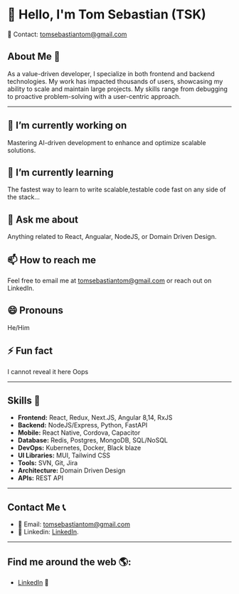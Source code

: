 # 👋 Hello, I'm Tom Sebastian (TSK)

📧 Contact: [tomsebastiantom@gmail.com](mailto:tomsebastiantom@gmail.com)

## About Me 🌟

As a value-driven developer, I specialize in both frontend and backend technologies. My work has impacted thousands of users, showcasing my ability to scale and maintain large projects. My skills range from debugging to proactive problem-solving with a user-centric approach.

---

## 🔭 I’m currently working on

Mastering AI-driven development to enhance and optimize scalable solutions.


## 🌱 I’m currently learning 

The fastest way to learn to write scalable,testable code fast on any side of the stack...

## 💬 Ask me about

Anything related to React, Angualar, NodeJS, or Domain Driven Design.

## 📫 How to reach me

Feel free to email me at [tomsebastiantom@gmail.com](mailto:tomsebastiantom@gmail.com) or reach out on LinkedIn.

## 😄 Pronouns

He/Him

## ⚡ Fun fact

I cannot reveal it here Oops

---

## Skills 💼

- **Frontend:** React, Redux, Next.JS, Angular 8,14, RxJS
- **Backend:** NodeJS/Express, Python, FastAPI
- **Mobile:** React Native, Cordova, Capacitor
- **Database:** Redis, Postgres, MongoDB, SQL/NoSQL
- **DevOps:** Kubernetes, Docker, Black blaze
- **UI Libraries:** MUI, Tailwind CSS
- **Tools:** SVN, Git, Jira
- **Architecture:** Domain Driven Design
- **APIs:** REST API

---

## Contact Me 📞

- 📧 Email: [tomsebastiantom@gmail.com](mailto:tomsebastiantom@gmail.com)
- 💼 Linkedin: [LinkedIn](https://www.linkedin.com/in/tom-sebastian-tom/).

---

## Find me around the web 🌎:

- [LinkedIn](https://www.linkedin.com/in/tom-sebastian-tom/) 👔


